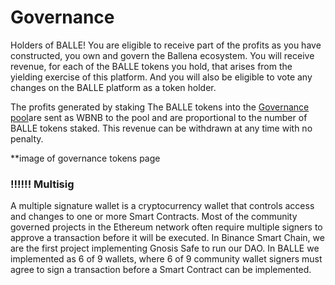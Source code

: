 # Governance

Holders of BALLE! You are eligible to receive part of the profits as you have constructed, you own and govern the Ballena ecosystem. You will receive revenue, for each of the BALLE tokens you hold, that arises from the yielding exercise of this platform. And you will also be eligible to vote any changes on the BALLE platform as a token holder.

The profits generated by staking The BALLE tokens into the [Governance pool](https://github.com/ballena-io/ballena-docs/tree/23d12f69448b93de42939ba0ba0784acfaba4967/link/README.md)are sent as WBNB to the pool and are proportional to the number of BALLE tokens staked. This revenue can be withdrawn at any time with no penalty. ​

\*\*image of governance tokens page ​



### !!!!!! **Multisig** 

A multiple signature wallet is a cryptocurrency wallet that controls access and changes to one or more Smart Contracts. Most of the community governed projects in the Ethereum network often require multiple signers to approve a transaction before it will be executed. In Binance Smart Chain, we are the first project implementing Gnosis Safe to run our DAO. In BALLE we implemented as 6 of 9 wallets, where 6 of 9 community wallet signers must agree to sign a transaction before a Smart Contract can be implemented.


